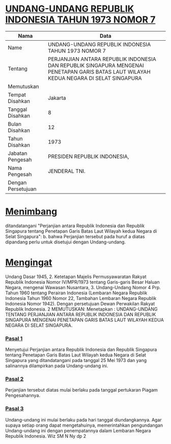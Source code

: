 # [UNDANG-UNDANG REPUBLIK INDONESIA TAHUN 1973 NOMOR 7](http://example.org/legal/peraturan/uu/1973/7)

| Nama | Data |
| ------ | ----- |
|Name|UNDANG-UNDANG REPUBLIK INDONESIA TAHUN 1973 NOMOR 7|
|Tentang| PERJANJIAN ANTARA REPUBLIK INDONESIA DAN REPUBLIK SINGAPURA MENGENAI PENETAPAN GARIS BATAS LAUT WILAYAH KEDUA NEGARA DI SELAT SINGAPURA|
|Memutuskan||
|Tempat Disahkan|Jakarta|
|Tanggal Disahkan|8|
|Bulan Disahkan|12|
|Tahun Disahkan|1973|
|Jabatan Pengesah|PRESIDEN REPUBLIK INDONESIA,|
|Nama Pengesah|JENDERAL TNI.|
|Dengan Persetujuan||
# [Menimbang](http://example.org/legal/peraturan/uu/1973/7/menimbang)
 ditandatangani "Perjanjian antara Republik Indonesia dan Republik Singapura tentang Penetapan Garis Batas Laut Wilayah kedua Negara di Selat Singapura": b. bahwa Perjanjian tersebut pada huruf a diatas dipandang perlu untuk disetujui dengan Undang-undang.
# [Mengingat](http://example.org/legal/peraturan/uu/1973/7/mengingat)
 Undang Dasar 1945, 2. Ketetapan Majelis Permusyawaratan Rakyat Republik Indonesia Nomor IV/MPR/1973 tentang Garis-garis Besar Haluan Negara, mengenai Wawasan Nusantara, 3. Undang-Undang Nomor 4 Prp. Tahun 1960 tentang Perairan Indonesia (Lembaran Negara Republik Indonesia Tahun 1960 Nomor 22, Tambahan Lembaran Negara Republik Indonesia Nomor 1942). Dengan persetujuan Dewan Perwakilan Rakyat Republik Indonesia. 2 MEMUTUSKAN: Menetapkan : UNDANG-UNDANG TENTANG PERJANJIAN ANTARA REPUBLIK INDONESIA DAN REPUBLIK SINGAPURA MENGENAI PENETAPAN GARIS BATAS LAUT WILAYAH KEDUA NEGARA DI SELAT SINGAPURA.

### [Pasal 1](http://example.org/legal/peraturan/uu/1973/7/pasal/0001)
Menyetujui Perjanjian antara Republik Indonesia dan Republik Singapura tentang Penetapan Garis Batas Laut Wilayah kedua Negara di Selat Singapura yang ditandatangani pada tanggal 25 Mei 1973 dan yang salinannya dilampirkan pada Undang-undang ini.


### [Pasal 2](http://example.org/legal/peraturan/uu/1973/7/pasal/0002)
Perjanjian tersebut diatas mulai berlaku pada tanggal pertukaran Piagam Pengesahannya.


### [Pasal 3](http://example.org/legal/peraturan/uu/1973/7/pasal/0003)
Undang-undang ini mulai berlaku pada hari tanggal diundangkannya. Agar supaya setiap orang dapat mengetahuinya, memerintahkan pengundangan Undang-undang ini dengan penempatannya dalam Lembaran Negara Republik Indonesia. Wiz SM N Ny dp 2
